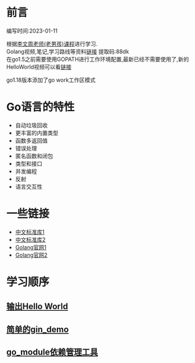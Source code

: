 # 前言
编写时间:2023-01-11  

根据[李文周老师(老男孩)课程](https://www.liwenzhou.com/)进行学习.  
Golang视频,笔记,学习路线等资料[链接](https://www.aliyundrive.com/s/yUJBxdZxFk8) 提取码:88dk  
在go1.5之前需要使用GOPATH进行工作环境配置,最新已经不需要使用了,新的HelloWorld视频可以看[链接](https://www.bilibili.com/video/BV1bV41177KD)

go1.18版本添加了go work工作区模式 
# Go语言的特性
* 自动垃圾回收
* 更丰富的内置类型
* 函数多返回值
* 错误处理
* 匿名函数和闭包
* 类型和接口
* 并发编程
* 反射
* 语言交互性
# 一些链接

* [中文标准库1](https://studygolang.com/pkgdoc)
* [中文标准库2](https://github.com/astaxie/gopkg)
* [Golang官网1](https://go.dev/)
* [Golang官网2](https://golang.google.cn/)  

# 学习顺序 
## [输出Hello World](./helloworld)
## [简单的gin_demo](./gin_demo)
## [go_module依赖管理工具](./go_module)
